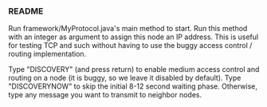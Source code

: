 ### README

Run framework/MyProtocol.java's main method to start.
Run this method with an integer as argument to assign this node an IP address. This is useful for testing TCP and such without having to use the buggy access control / routing implementation.

Type "DISCOVERY" (and press return) to enable medium access control and routing on a node (it is buggy, so we leave it disabled by default).
Type "DISCOVERYNOW" to skip the initial 8-12 second waiting phase.
Otherwise, type any message you want to transmit to neighbor nodes.